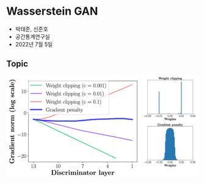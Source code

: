# Wasserstein GAN




- 박태준, 신준호
- 공간통계연구실
- 2022년 7월 5일



## Topic

![STDNNK](./img/clipping.png)
